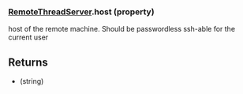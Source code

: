 ### [RemoteThreadServer](RemoteThreadServer.md).host (property)




host of the remote machine.  Should be passwordless ssh-able for the current user

Returns
---------
* (string)

